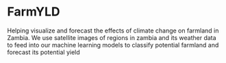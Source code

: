 # FarmYLD
Helping visualize and forecast the effects of climate change on farmland in Zambia. We use satellite images of regions in zambia and its weather data to feed into our machine learning models to classify potential farmland and forecast its potential yield 
